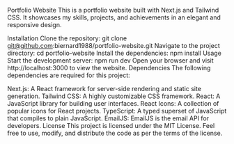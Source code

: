 Portfolio Website
This is a portfolio website built with Next.js and Tailwind CSS. It showcases my skills, projects, and achievements in an elegant and responsive design.

Installation
Clone the repository: git clone git@github.com:biernard1988/portfolio-website.git
Navigate to the project directory: cd portfolio-website
Install the dependencies: npm install
Usage
Start the development server: npm run dev
Open your browser and visit http://localhost:3000 to view the website.
Dependencies
The following dependencies are required for this project:

Next.js: A React framework for server-side rendering and static site generation.
Tailwind CSS: A highly customizable CSS framework.
React: A JavaScript library for building user interfaces.
React Icons: A collection of popular icons for React projects.
TypeScript: A typed superset of JavaScript that compiles to plain JavaScript.
EmailJS: EmailJS is the email API for developers.
License
This project is licensed under the MIT License. Feel free to use, modify, and distribute the code as per the terms of the license.
